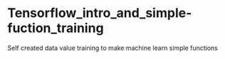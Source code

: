 # Tensorflow_intro_and_simple-fuction_training
Self created data value training to make machine learn simple functions
